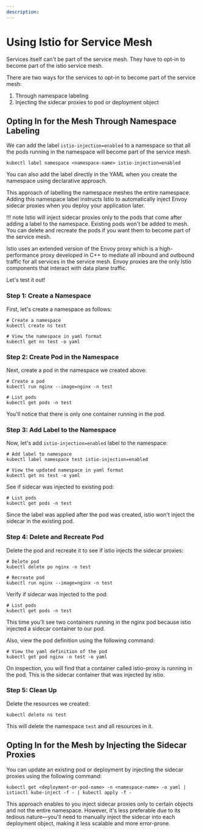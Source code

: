 ```yaml
---
description: 
---
```


# Using Istio for Service Mesh

Services itself can't be part of the service mesh. They have to opt-in to become part of the istio service mesh.

There are two ways for the services to opt-in to become part of the service mesh:

1. Through namespace labeling
2. Injecting the sidecar proxies to pod or deployment object


## Opting In for the Mesh Through Namespace Labeling

We can add the label `istio-injection=enabled` to a namespace so that all the pods running in the namespace will become part of the service mesh.

```
kubectl label namespace <namespace-name> istio-injection=enabled
```

You can also add the label directly in the YAML when you create the namespace using declarative approach.

This approach of labelling the namespace meshes the entire namespace. Adding this namespace label instructs Istio to automatically inject Envoy sidecar proxies when you deploy your application later.

!!! note
    Istio will inject sidecar proxies only to the pods that come after adding a label to the namespace. Existing pods won't be added to mesh. You can delete and recreate the pods if you want them to become part of the service mesh.

Istio uses an extended version of the Envoy proxy which is a high-performance proxy developed in C++ to mediate all inbound and outbound traffic for all services in the service mesh. Envoy proxies are the only Istio components that interact with data plane traffic.

Let's test it out!

### Step 1: Create a Namespace

First, let's create a namespace as follows:

```
# Create a namespace
kubectl create ns test

# View the namespace in yaml format
kubectl get ns test -o yaml
```

### Step 2: Create Pod in the Namespace

Next, create a pod in the namespace we created above:

```
# Create a pod
kubectl run nginx --image=nginx -n test

# List pods
kubectl get pods -n test
```

You'll notice that there is only one container running in the pod.


### Step 3: Add Label to the Namespace

Now, let's add `istio-injection=enabled` label to the namespace:

```
# Add label to namespace
kubectl label namespace test istio-injection=enabled

# View the updated namespace in yaml format
kubectl get ns test -o yaml
```

See if sidecar was injected to existing pod:

```
# List pods
kubectl get pods -n test
```

Since the label was applied after the pod was created, istio won't inject the sidecar in the existing pod.

### Step 4: Delete and Recreate Pod

Delete the pod and recreate it to see if istio injects the sidecar proxies:

```
# Delete pod
kubectl delete po nginx -n test

# Recreate pod
kubectl run nginx --image=nginx -n test
```

Verify if sidecar was injected to the pod:

```
# List pods
kubectl get pods -n test
```

This time you'll see two containers running in the nginx pod because istio injected a sidecar container to our pod.

Also, view the pod definition using the following command:

```
# View the yaml definition of the pod
kubectl get pod nginx -n test -o yaml
```

On inspection, you will find that a container called istio-proxy is running in the pod. This is the sidecar container that was injected by istio.


### Step 5: Clean Up

Delete the resources we created:

```
kubectl delete ns test
```

This will delete the namespace `test` and all resources in it.




## Opting In for the Mesh by Injecting the Sidecar Proxies

You can update an existing pod or deployment by injecting the sidecar proxies using the following command:

```
kubectl get <deployment-or-pod-name> -n <namespace-name> -o yaml | istioctl kube-inject -f - | kubectl apply -f -
```

This approach enables to you inject sidecar proxies only to certain objects and not the entire namespace. However, it's less preferable due to its tedious nature—you'll need to manually inject the sidecar into each deployment object, making it less scalable and more error-prone.







